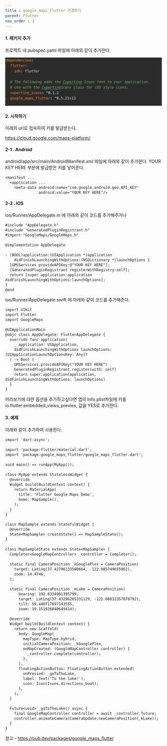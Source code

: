 ```yaml
---
title : google_maps_flutter 연결하기
parent: Flutter
nav_order : 3
---
```


#### 1. 패키지 추가
프로젝트 내 pubspec.yaml 파일에 아래와 같이 추가한다.

![package](package.png)

#### 2. 시작하기
아래의 url로 접속하여 키를 발급받는다.

<https://cloud.google.com/maps-platform/>

#### 2-1 . Android

android/app/src/main/AndroidManifest.xml 파일에 아래와 같이 추가한다.
YOUR KEY HERE 부분에 발급받은 키를 넣어준다.

```
<manifest ...
  <application ...
    <meta-data android:name="com.google.android.geo.API_KEY"
               android:value="YOUR KEY HERE"/>
```

#### 2-2 . IOS

ios/Runner/AppDelegate.m 에 아래와 같이 코드를 추가해주거나

```
#include "AppDelegate.h"
#include "GeneratedPluginRegistrant.h"
#import "GoogleMaps/GoogleMaps.h"

@implementation AppDelegate

- (BOOL)application:(UIApplication *)application
    didFinishLaunchingWithOptions:(NSDictionary *)launchOptions {
  [GMSServices provideAPIKey:@"YOUR KEY HERE"];
  [GeneratedPluginRegistrant registerWithRegistry:self];
  return [super application:application didFinishLaunchingWithOptions:launchOptions];
}
@end
```

ios/Runner/AppDelegate.swift 에 아래와 같이 코드를 추가해준다.

```
import UIKit
import Flutter
import GoogleMaps

@UIApplicationMain
@objc class AppDelegate: FlutterAppDelegate {
  override func application(
    _ application: UIApplication,
    didFinishLaunchingWithOptions launchOptions: [UIApplicationLaunchOptionsKey: Any]?
  ) -> Bool {
    GMSServices.provideAPIKey("YOUR KEY HERE")
    GeneratedPluginRegistrant.register(with: self)
    return super.application(application, didFinishLaunchingWithOptions: launchOptions)
  }
}
```

미리보기에 대한 옵션을 추가하고싶다면 앱의 Info.plist파일에 키를 io.flutter.embedded_views_previes, 값을 YES로 추가한다.

#### 3. 예제

아래와 같이 추가하여 사용한다.

```
import 'dart:async';

import 'package:flutter/material.dart';
import 'package:google_maps_flutter/google_maps_flutter.dart';

void main() => runApp(MyApp());

class MyApp extends StatelessWidget {
  @override
  Widget build(BuildContext context) {
    return MaterialApp(
      title: 'Flutter Google Maps Demo',
      home: MapSample(),
    );
  }
}

class MapSample extends StatefulWidget {
  @override
  State<MapSample> createState() => MapSampleState();
}

class MapSampleState extends State<MapSample> {
  Completer<GoogleMapController> _controller = Completer();

  static final CameraPosition _kGooglePlex = CameraPosition(
    target: LatLng(37.42796133580664, -122.085749655962),
    zoom: 14.4746,
  );

  static final CameraPosition _kLake = CameraPosition(
      bearing: 192.8334901395799,
      target: LatLng(37.43296265331129, -122.08832357078792),
      tilt: 59.440717697143555,
      zoom: 19.151926040649414);

  @override
  Widget build(BuildContext context) {
    return new Scaffold(
      body: GoogleMap(
        mapType: MapType.hybrid,
        initialCameraPosition: _kGooglePlex,
        onMapCreated: (GoogleMapController controller) {
          _controller.complete(controller);
        },
      ),
      floatingActionButton: FloatingActionButton.extended(
        onPressed: _goToTheLake,
        label: Text('To the lake!'),
        icon: Icon(Icons.directions_boat),
      ),
    );
  }

  Future<void> _goToTheLake() async {
    final GoogleMapController controller = await _controller.future;
    controller.animateCamera(CameraUpdate.newCameraPosition(_kLake));
  }
}
```

참고 - <https://pub.dev/packages/google_maps_flutter>
